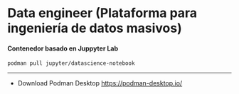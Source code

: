 # Data engineer (Plataforma para ingeniería de datos masivos)

#### Contenedor basado en Juppyter Lab
    podman pull jupyter/datascience-notebook

----------
- Download Podman Desktop https://podman-desktop.io/ 
